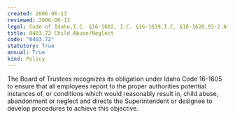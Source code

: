 ```yaml
---
created: 2006-06-13
reviewed: 2006-06-13
legal: Code of Idaho,I.C. §16-1602, I.C. §16-1619,I.C. §16-1620,93-2 Attorney General Opinion,93-2 Attorney General Opinion
title: 0403.72 Child Abuse/Neglect
code: "0403.72"
statutory: True
annual: True
kind: Policy
---
```


The Board of Trustees recognizes its obligation under Idaho Code 16-1605 to ensure that all employees report to the proper authorities potential instances of, or conditions which would reasonably result in, child abuse, abandonment or neglect and directs the Superintendent or designee to develop procedures to achieve this objective.
